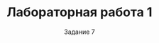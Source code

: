 ---
title: Лабораторная работа 1
subtitle: Задание 7
comments: false
scripts:
    - /js/01/01.js
---